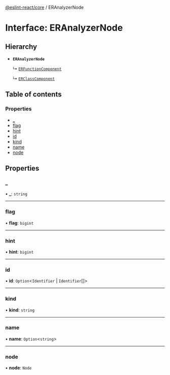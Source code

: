 [@eslint-react/core](../README.md) / ERAnalyzerNode

# Interface: ERAnalyzerNode

## Hierarchy

- **`ERAnalyzerNode`**

  ↳ [`ERFunctionComponent`](ERFunctionComponent.md)

  ↳ [`ERClassComponent`](ERClassComponent.md)

## Table of contents

### Properties

- [\_](ERAnalyzerNode.md#_)
- [flag](ERAnalyzerNode.md#flag)
- [hint](ERAnalyzerNode.md#hint)
- [id](ERAnalyzerNode.md#id)
- [kind](ERAnalyzerNode.md#kind)
- [name](ERAnalyzerNode.md#name)
- [node](ERAnalyzerNode.md#node)

## Properties

### \_

• **\_**: `string`

---

### flag

• **flag**: `bigint`

---

### hint

• **hint**: `bigint`

---

### id

• **id**: `Option`\<`Identifier` \| `Identifier`[]\>

---

### kind

• **kind**: `string`

---

### name

• **name**: `Option`\<`string`\>

---

### node

• **node**: `Node`
